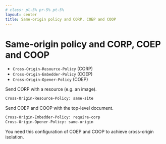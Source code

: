 ```yaml
---
# class: pl-5% pr-5% pt-5%
layout: center
title: Same-origin policy and CORP, COEP and COOP
---
```

<h1>Same-origin policy and CORP, COEP and COOP</h1>

<Transform scale="0.9">

- `Cross-Origin-Resource-Policy` (CORP)
- `Cross-Origin-Embedder-Policy` (COEP)
- `Cross-Origin-Opener-Policy` (COEP)

Send CORP with a <span class="color:accent">resource</span> (e.g. an image).

```txt
Cross-Origin-Resource-Policy: same-site
```

Send COEP and COOP with the <span class="color:accent">top-level document</span>.

```txt
Cross-Origin-Embedder-Policy: require-corp
Cross-Origin-Opener-Policy: same-origin
```

You need this configuration of COEP and COOP to achieve cross-origin isolation.

</Transform>

<!--
There is also Cross-Origin-Read-Blocking (CORB), which is not an HTTP header. It's a security feature implemented in Chromium.

The global `crossOriginIsolated` read-only property returns a boolean value that indicates whether the website is in a cross-origin isolation state. That state mitigates the risk of side-channel attacks (Meltdown and Spectre).

- [A guide to enable cross-origin isolation](https://web.dev/articles/cross-origin-isolation-guide)
- [Why you need "cross-origin isolated" for powerful features](https://web.dev/articles/why-coop-coep)
- [My answer to the question "Web worker blocked by self.crossOriginIsolated on Cypress"](https://stackoverflow.com/questions/72881660/web-worker-blocked-by-self-crossoriginisolated-on-cypress/72999996#72999996)
- [Site Isolation on Chromium Security docs](https://www.chromium.org/Home/chromium-security/site-isolation/)
- [COOP reports in Report URI](https://report-uri.com/products/coop_reports)
-->
